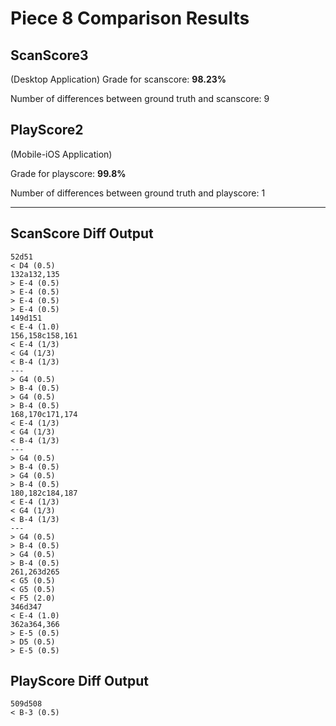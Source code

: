# Piece 8 Comparison Results
## ScanScore3
(Desktop Application)
Grade for scanscore: **98.23%**

Number of differences between ground truth and scanscore:        9
## PlayScore2

(Mobile-iOS Application)

Grade for playscore: **99.8%**

Number of differences between ground truth and playscore:        1


----------------------------------------
## ScanScore Diff Output

```
52d51
< D4 (0.5) 
132a132,135
> E-4 (0.5) 
> E-4 (0.5) 
> E-4 (0.5) 
> E-4 (0.5) 
149d151
< E-4 (1.0) 
156,158c158,161
< E-4 (1/3) 
< G4 (1/3) 
< B-4 (1/3) 
---
> G4 (0.5) 
> B-4 (0.5) 
> G4 (0.5) 
> B-4 (0.5) 
168,170c171,174
< E-4 (1/3) 
< G4 (1/3) 
< B-4 (1/3) 
---
> G4 (0.5) 
> B-4 (0.5) 
> G4 (0.5) 
> B-4 (0.5) 
180,182c184,187
< E-4 (1/3) 
< G4 (1/3) 
< B-4 (1/3) 
---
> G4 (0.5) 
> B-4 (0.5) 
> G4 (0.5) 
> B-4 (0.5) 
261,263d265
< G5 (0.5) 
< G5 (0.5) 
< F5 (2.0) 
346d347
< E-4 (1.0) 
362a364,366
> E-5 (0.5) 
> D5 (0.5) 
> E-5 (0.5) 
```

## PlayScore Diff Output

```
509d508
< B-3 (0.5) 
```

